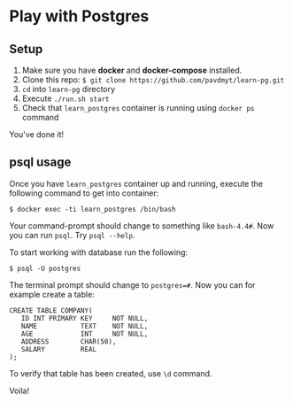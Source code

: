 Play with Postgres
==================

## Setup

1. Make sure you have **docker** and **docker-compose** installed.
2. Clone this repo: `$ git clone https://github.com/pavdmyt/learn-pg.git`
3. `cd` into `learn-pg` directory
4. Execute `./run.sh start`
5. Check that `learn_postgres` container is running using `docker ps` command

You've done it!


## psql usage

Once you have `learn_postgres` container up and running, execute the following command to get into container:

```
$ docker exec -ti learn_postgres /bin/bash
```

Your command-prompt should change to something like `bash-4.4#`. Now you can run `psql`. Try `psql --help`.

To start working with database run the following:

```
$ psql -U postgres
```

The terminal prompt should change to `postgres=#`. Now you can for example create a table:

```
CREATE TABLE COMPANY(
   ID INT PRIMARY KEY     NOT NULL,
   NAME           TEXT    NOT NULL,
   AGE            INT     NOT NULL,
   ADDRESS        CHAR(50),
   SALARY         REAL
);
```

To verify that table has been created, use `\d` command.

Voila!
